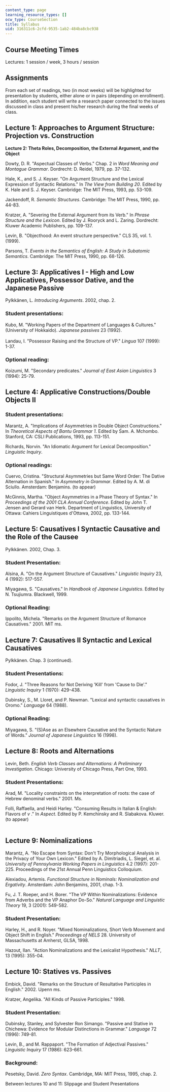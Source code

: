 ```yaml
---
content_type: page
learning_resource_types: []
ocw_type: CourseSection
title: Syllabus
uid: 316311c6-2cfd-9535-1ab2-484ba8cbc938
---
```


Course Meeting Times
--------------------

Lectures: 1 session / week, 3 hours / session

Assignments
-----------

From each set of readings, two (in most weeks) will be highlighted for presentation by students, either alone or in pairs (depending on enrollment). In addition, each student will write a research paper connected to the issues discussed in class and present his/her research during the final weeks of class.

Lecture 1: Approaches to Argument Structure: Projection vs. Construction
------------------------------------------------------------------------

**Lecture 2: Theta Roles, Decomposition, the External Argument, and the Object**

Dowty, D. R. "Aspectual Classes of Verbs." Chap. 2 in _Word Meaning and Montague Grammar_. Dordrecht: D. Reidel, 1979, pp. 37-132.

Hale, K., and S. J. Keyser. "On Argument Structure and the Lexical Expression of Syntactic Relations." In _The View from Building 20_. Edited by K. Hale and S. J. Keyser. Cambridge: The MIT Press, 1993, pp. 53-109.

Jackendoff, R. _Semantic Structures_. Cambridge: The MIT Press, 1990, pp. 44-83.

Kratzer, A. "Severing the External Argument from its Verb." In _Phrase Structure and the Lexicon_. Edited by J. Rooryck and L. Zaring. Dordrecht: Kluwer Academic Publishers, pp. 109-137.

Levin, B. "Objecthood: An event structure perspective." CLS 35, vol. 1. (1999).

Parsons, T. _Events in the Semantics of English: A Study in Subatomic Semantics_. Cambridge: The MIT Press, 1990, pp. 68-126.

Lecture 3: Applicatives I - High and Low Applicatives, Possessor Dative, and the Japanese Passive
-------------------------------------------------------------------------------------------------

Pylkkänen, L. _Introducing Arguments_. 2002, chap. 2.

### Student presentations:

Kubo, M. "Working Papers of the Department of Languages & Cultures." (University of Hokkaido). _Japanese passives_ 23 (1992).  
   
Landau, I. "Possessor Raising and the Structure of VP." _Lingua_ 107 (1999): 1-37.

### Optional reading:

Koizumi, M. "Secondary predicates." _Journal of East Asian Linguistics_ 3 (1994): 25-79.

Lecture 4: Applicative Constructions/Double Objects II
------------------------------------------------------

### Student presentations:

Marantz, A. "Implications of Asymmetries in Double Object Constructions." In _Theoretical Aspects of Bantu Grammar 1_. Edited by Sam. A. Mchombo. Stanford, CA: CSLI Publications, 1993, pp. 113-151.

Richards, Norvin. "An Idiomatic Argument for Lexical Decomposition." _Linguistic Inquiry_.

### Optional readings:

Cuervo, Cristina. "Structural Asymmetries but Same Word Order: The Dative Alternation in Spanish." In _Asymmetry in Grammar_. Edited by A. M. di Sciullo. Amsterdam: Benjamins. (to appear)

McGinnis, Martha. "Object Asymmetries in a Phase Theory of Syntax." In _Proceedings of the 2001 CLA Annual Conference_. Edited by John T. Jensen and Gerard van Herk. Department of Linguistics, University of Ottawa: Cahiers Linguistiques d'Ottawa, 2002, pp. 133-144.

Lecture 5: Causatives I Syntactic Causative and the Role of the Causee
----------------------------------------------------------------------

Pylkkänen. 2002, Chap. 3.

### Student Presentation:

Alsina, A. "On the Argument Structure of Causatives." _Linguistic Inquiry_ 23, 4 (1992): 517-557.

Miyagawa, S. "Causatives." In _Handbook of Japanese Linguistics_. Edited by N. Tsujiumra. Blackwell, 1999.

### Optional Reading:

Ippolito, Michela. "Remarks on the Argument Structure of Romance Causatives." 2001. MIT ms.

Lecture 7: Causatives II Syntactic and Lexical Causatives
---------------------------------------------------------

Pylkkänen. Chap. 3 (continued).

### Student Presentations:

Fodor, J. "Three Reasons for Not Deriving 'Kill' from 'Cause to Die'." _Linguistic Inquiry_ 1 (1970): 429-438.

Dubinsky, S., M. Lloret, and P. Newman. "Lexical and syntactic causatives in Oromo." _Language_ 64 (1988).

### Optional Reading:

Miyagawa, S. "(S)Ase as an Elsewhere Causative and the Syntactic Nature of Words." _Journal of Japanese Linguistics_ 16 (1998).

Lecture 8: Roots and Alternations
---------------------------------

Levin, Beth. _English Verb Classes and Alternations: A Preliminary Investigation_. Chicago: University of Chicago Press, Part One, 1993.

### Student Presentations:

Arad, M. "Locality constraints on the interpretation of roots: the case of Hebrew denominal verbs." 2001. Ms.

Folli, Raffaella, and Heidi Harley. "Consuming Results in Italian & English: Flavors of _v_ ." In _Aspect_. Edited by P. Kemchinsky and R. Slabakova. Kluwer. (to appear)  
 

Lecture 9: Nominalizations
--------------------------

Marantz, A. "No Escape from Syntax: Don't Try Morphological Analysis in the Privacy of Your Own Lexicon." Edited by A. Dimitriadis, L. Siegel, et. al. _University of Pennsylvania Working Papers in Linguistics_ 4.2 (1997): 201-225. Proceedings of the 21st Annual Penn Linguistics Colloquium.

Alexiadou, Artemis. _Functional Structure in Nominals: Nominalization and Ergativity_. Amsterdam: John Benjamins, 2001, chap. 1-3.

Fu, J. T. Roeper, and H. Borer. "The VP Within Nominalizations: Evidence from Adverbs and the VP Anaphor Do-So." _Natural Language and Linguistic Theory_ 19, 3 (2001): 549-582.

### Student Presentation:

Harley, H., and R. Noyer. "Mixed Nominalizations, Short Verb Movement and Object Shift in English." _Proceedings of NELS_ 28. University of Massachusetts at Amherst, GLSA, 1998.

Hazout, Ilan. "Action Nominalizations and the Lexicalist Hypothesis." _NLLT_, 13 (1995): 355-04.

Lecture 10: Statives vs. Passives
---------------------------------

Embick, David. "Remarks on the Structure of Resultative Participles in English." 2002. Upenn ms.

Kratzer, Angelika. "All Kinds of Passive Participles." 1998.

### Student Presentation:

Dubinsky, Stanley, and Sylvester Ron Simango. "Passive and Stative in Chichewa: Evidence for Modular Distinctions in Grammar." _Language_ 72 (1996): 749-81.

Levin, B., and M. Rappaport. "The Formation of Adjectival Passives." _Linguistic Inquiry_ 17 (1986): 623-661.

### Background:

Pesetsky, David. _Zero Syntax_. Cambridge, MA: MIT Press, 1995, chap. 2.

Between lectures 10 and 11: Slippage and Student Presentations